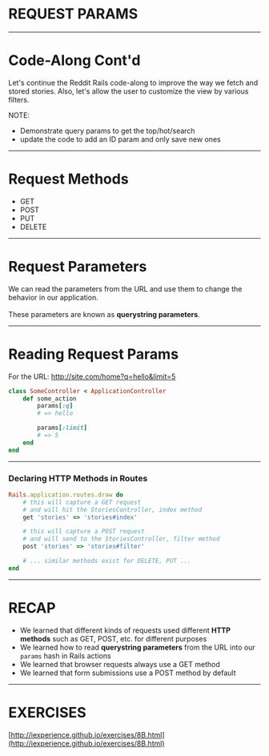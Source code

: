 # REQUEST PARAMS

---
# Code-Along Cont'd

Let's continue the Reddit Rails code-along to improve the way we fetch and stored stories. Also, let's allow the user to customize the view by various filters.

NOTE:
- Demonstrate query params to get the top/hot/search
- update the code to add an ID param and only save new ones

---
# Request Methods

* GET
* POST
* PUT
* DELETE

---

# Request Parameters

We can read the parameters from the URL and use them to change the behavior in our application.
<br/><br/>
These parameters are known as __querystring parameters__.

---
# Reading Request Params

For the URL: http://site.com/home?q=hello&limit=5

```ruby
class SomeController < ApplicationController
	def some_action
		params[:q]
		# => hello

		params[:limit]
		# => 5
	end
end
```

---
### Declaring HTTP Methods in Routes

```ruby
Rails.application.routes.draw do
	# this will capture a GET request 
	# and will hit the StoriesController, index method
	get 'stories' => 'stories#index'

	# this will capture a POST request
	# and will send to the StoriesController, filter method
	post 'stories' => 'stories#filter'

	# ... similar methods exist for DELETE, PUT ...
end
```

---
# RECAP

* We learned that different kinds of requests used different __HTTP methods__ such as GET, POST, etc. for different purposes
* We learned how to read __querystring parameters__ from the URL into our ```params``` hash in Rails actions
* We learned that browser requests always use a GET method
* We learned that form submissions use a POST method by default

---
# EXERCISES

[http://iexperience.github.io/exercises/8B.html](http://iexperience.github.io/exercises/8B.html)